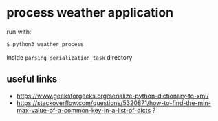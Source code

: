 # process weather application

run with:

```bash
$ python3 weather_process
```

inside `parsing_serialization_task` directory

## useful links

- https://www.geeksforgeeks.org/serialize-python-dictionary-to-xml/
- https://stackoverflow.com/questions/5320871/how-to-find-the-min-max-value-of-a-common-key-in-a-list-of-dicts ?